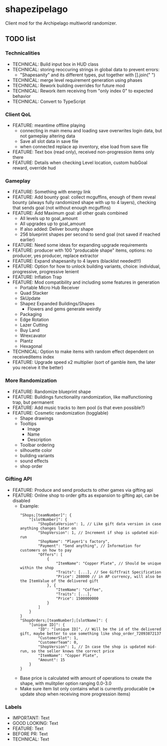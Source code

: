 # shapezipelago
Client mod for the Archipelago multiworld randomizer.

## TODO list
### Technicalities 
- TECHNICAL:    Build input box in HUD class
- TECHNICAL:    storing reoccuring strings in global data to prevent errors:
  - "Shapesanity" and its different types, put together with [].join(" ")
- TECHNICAL:    merge level requirement generation using phases
- TECHNICAL:    Rework building overrides for future mod 
- TECHNICAL:    Rework item receiving from "only index 0" to expected behavior
- TECHNICAL:    Convert to TypeScript

### Client QoL
- FEATURE:      meantime offline playing
  - connecting in main menu and loading save overwrites login data, but not gameplay altering data
  - Save all slot data in save file
  - when connected replace ap inventory, else load from save file
- FEATURE:      Text box (read only), received non-progression items only there
- FEATURE:      Details when checking Level location, custom hubGoal reward, override hud

### Gameplay
- FEATURE:      Something with energy link
- FEATURE:      Add bounty goal: collect mcguffins, enough of them reveal bounty (always fully randomized shape with up to 4 layers), checking that sends goal (not without enough mcguffins)
- FEATURE:      Add Maximum goal: all other goals combined
  - All levels up to goal_amount
  - All upgrades up to goal_amount
  - If also added: Deliver bounty shape
  - 256 blueprint shapes per second to send goal (not saved if reached earlier)
- FEATURE:      Need some ideas for expanding upgrade requirements
- FEATURE:      producer with 100 "producable shape" items, options: no producer, yes producer, replace extractor
- FEATURE:      Expand shapesanity to 4 layers (blacklist needed!!!)
- FEATURE:      Option for how to unlock building variants, choice: individual, progressive, progressive lenient
- FEATURE:      Inflation Trap
- FEATURE:      Mod compatibility and including some features in generation
  - Portable Micro Hub Receiver
  - Quad Stacker
  - SkUpdate
  - Shapez Expanded Buildings/Shapes
    - Flowers and gems generate weirdly
  - Packaging
  - Edge Rotation
  - Lazer Cutting
  - Buy Land
  - Wrexcavator
  - Plantz
  - Hexagonal
- TECHNICAL:    Option to make items with random effect dependent on receiveditems index
- FEATURE:      Upgrade speed x2 multiplier (sort of gamble item, the later you receive it the better)

### More Randomization
- FEATURE:      Randomize blueprint shape
- FEATURE:      Buildings functionality randomization, like malfunctioning trap, but permanent
- FEATURE:      Add music tracks to item pool (is that even possible?)
- FEATURE:      Cosmetic randomization (togglable)
  - Shape drawings
  - Tooltips
    - Image
    - Name
    - Description
  - Toolbar ordering
  - silhouette color
  - building variants
  - sound effects
  - shop order

### Gifting API
- FEATURE:      Produce and send products to other games via gifting api
- FEATURE:      Online shop to order gifts as expansion to gifting api, can be disabled
  - Example:
    ```
    "Shops;[teamNumber]": {
        "[slotNumber]": {
            "ShopDataVersion": 1, // Like gift data version in case anything changes later on
            "ShopVersion": 1, // Increment if shop is updated mid-run
            "ShopName": "Player1's factory",
            "Payment": "Send anything", // Information for customers on how to pay
            "Offers": [
                {
                    "ItemName": "Copper Plate", // Should be unique within the shop
                    "Traits": [...], // See GiftTrait Specification
                    "Price": 288000 // in AP currency, will also be the ItemValue of the delivered gift
                }, {
                    "ItemName": "Coffee",
                    "Traits": [...],
                    "Price": 1500000000
                }
            ]
        }
    }
    "ShopOrders;[teamNumber];[slotName]": {
        "[unique ID]": {
            "ID": "[unique ID]", // Will be the id of the delivered gift, maybe better to use something like shop_order_72093872137
            "CustomerSlot": 1,
            "CustomerTeam": 0,
            "ShopVersion": 1, // In case the shop is updated mid-run, so the seller knows the correct price
            "ItemName": "Copper Plate",
            "Amount": 15
        }
    }
    ```
  - Base price is calculated with amount of operations to create the shape, with mulitplier option ranging 0.0-3.0
  - Make sure item list only contains what is currently producable (=> update shop when receiving more progression items)

### Labels
- IMPORTANT:    Text
- GOOD LOOKING: Text
- FEATURE:      Text
- BEFORE PR:    Text
- TECHNICAL:    Text


